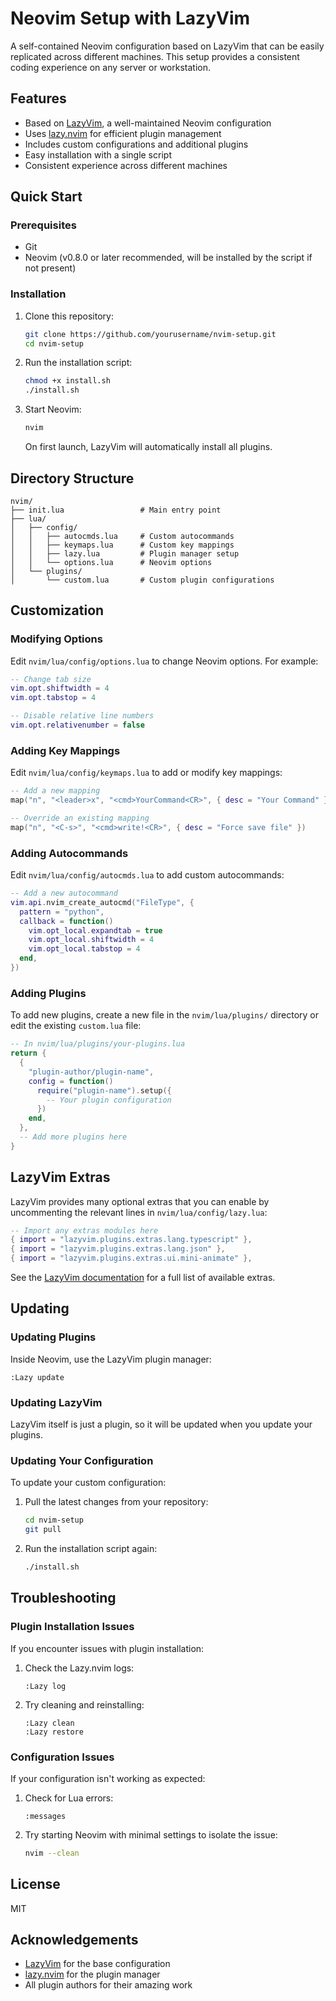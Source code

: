 # Neovim Setup with LazyVim

A self-contained Neovim configuration based on LazyVim that can be easily replicated across different machines. This setup provides a consistent coding experience on any server or workstation.

## Features

- Based on [LazyVim](https://github.com/LazyVim/LazyVim), a well-maintained Neovim configuration
- Uses [lazy.nvim](https://github.com/folke/lazy.nvim) for efficient plugin management
- Includes custom configurations and additional plugins
- Easy installation with a single script
- Consistent experience across different machines

## Quick Start

### Prerequisites

- Git
- Neovim (v0.8.0 or later recommended, will be installed by the script if not present)

### Installation

1. Clone this repository:
   ```bash
   git clone https://github.com/yourusername/nvim-setup.git
   cd nvim-setup
   ```

2. Run the installation script:
   ```bash
   chmod +x install.sh
   ./install.sh
   ```

3. Start Neovim:
   ```bash
   nvim
   ```

   On first launch, LazyVim will automatically install all plugins.

## Directory Structure

```
nvim/
├── init.lua                 # Main entry point
├── lua/
│   ├── config/
│   │   ├── autocmds.lua     # Custom autocommands
│   │   ├── keymaps.lua      # Custom key mappings
│   │   ├── lazy.lua         # Plugin manager setup
│   │   └── options.lua      # Neovim options
│   └── plugins/
│       └── custom.lua       # Custom plugin configurations
```

## Customization

### Modifying Options

Edit `nvim/lua/config/options.lua` to change Neovim options. For example:

```lua
-- Change tab size
vim.opt.shiftwidth = 4
vim.opt.tabstop = 4

-- Disable relative line numbers
vim.opt.relativenumber = false
```

### Adding Key Mappings

Edit `nvim/lua/config/keymaps.lua` to add or modify key mappings:

```lua
-- Add a new mapping
map("n", "<leader>x", "<cmd>YourCommand<CR>", { desc = "Your Command" })

-- Override an existing mapping
map("n", "<C-s>", "<cmd>write!<CR>", { desc = "Force save file" })
```

### Adding Autocommands

Edit `nvim/lua/config/autocmds.lua` to add custom autocommands:

```lua
-- Add a new autocommand
vim.api.nvim_create_autocmd("FileType", {
  pattern = "python",
  callback = function()
    vim.opt_local.expandtab = true
    vim.opt_local.shiftwidth = 4
    vim.opt_local.tabstop = 4
  end,
})
```

### Adding Plugins

To add new plugins, create a new file in the `nvim/lua/plugins/` directory or edit the existing `custom.lua` file:

```lua
-- In nvim/lua/plugins/your-plugins.lua
return {
  {
    "plugin-author/plugin-name",
    config = function()
      require("plugin-name").setup({
        -- Your plugin configuration
      })
    end,
  },
  -- Add more plugins here
}
```

## LazyVim Extras

LazyVim provides many optional extras that you can enable by uncommenting the relevant lines in `nvim/lua/config/lazy.lua`:

```lua
-- Import any extras modules here
{ import = "lazyvim.plugins.extras.lang.typescript" },
{ import = "lazyvim.plugins.extras.lang.json" },
{ import = "lazyvim.plugins.extras.ui.mini-animate" },
```

See the [LazyVim documentation](https://www.lazyvim.org/extras) for a full list of available extras.

## Updating

### Updating Plugins

Inside Neovim, use the LazyVim plugin manager:

```
:Lazy update
```

### Updating LazyVim

LazyVim itself is just a plugin, so it will be updated when you update your plugins.

### Updating Your Configuration

To update your custom configuration:

1. Pull the latest changes from your repository:
   ```bash
   cd nvim-setup
   git pull
   ```

2. Run the installation script again:
   ```bash
   ./install.sh
   ```

## Troubleshooting

### Plugin Installation Issues

If you encounter issues with plugin installation:

1. Check the Lazy.nvim logs:
   ```
   :Lazy log
   ```

2. Try cleaning and reinstalling:
   ```
   :Lazy clean
   :Lazy restore
   ```

### Configuration Issues

If your configuration isn't working as expected:

1. Check for Lua errors:
   ```
   :messages
   ```

2. Try starting Neovim with minimal settings to isolate the issue:
   ```bash
   nvim --clean
   ```

## License

MIT

## Acknowledgements

- [LazyVim](https://github.com/LazyVim/LazyVim) for the base configuration
- [lazy.nvim](https://github.com/folke/lazy.nvim) for the plugin manager
- All plugin authors for their amazing work

